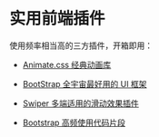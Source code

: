# 实用前端插件

使用频率相当高的三方插件，开箱即用：

- [Animate.css 经典动画库]()

- [BootStrap 全宇宙最好用的 UI 框架]()

- [Swiper 多端适用的滑动效果插件]()

- [Bootstrap 高频使用代码片段](https://startbootstrap.com/)